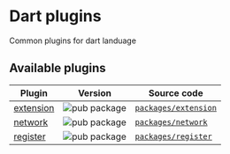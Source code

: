 # Dart plugins

Common plugins for dart landuage 

## Available plugins

| Plugin | Version | Source code |
|---|---|---|
| [extension][extension_pub] | ![pub package][extension_badge] | [`packages/extension`][extension_code] |
| [network][network_pub] | ![pub package][network_badge] | [`packages/network`][network_code] |
| [register][register_pub] | ![pub package][register_badge] | [`packages/register`][register_code] |


[extension_pub]: https://pub.dartlang.org/packages/extension
[extension_code]: https://github.com/rbcprolabs/dart_plugins/tree/master/packages/extension
[extension_badge]: https://img.shields.io/pub/v/extension.svg

[network_pub]: https://pub.dartlang.org/packages/network
[network_code]: https://github.com/rbcprolabs/dart_plugins/tree/master/packages/network
[network_badge]: https://img.shields.io/pub/v/network.svg

[register_pub]: https://pub.dartlang.org/packages/register
[register_code]: https://github.com/rbcprolabs/dart_plugins/tree/master/packages/register
[register_badge]: https://img.shields.io/pub/v/register.svg
